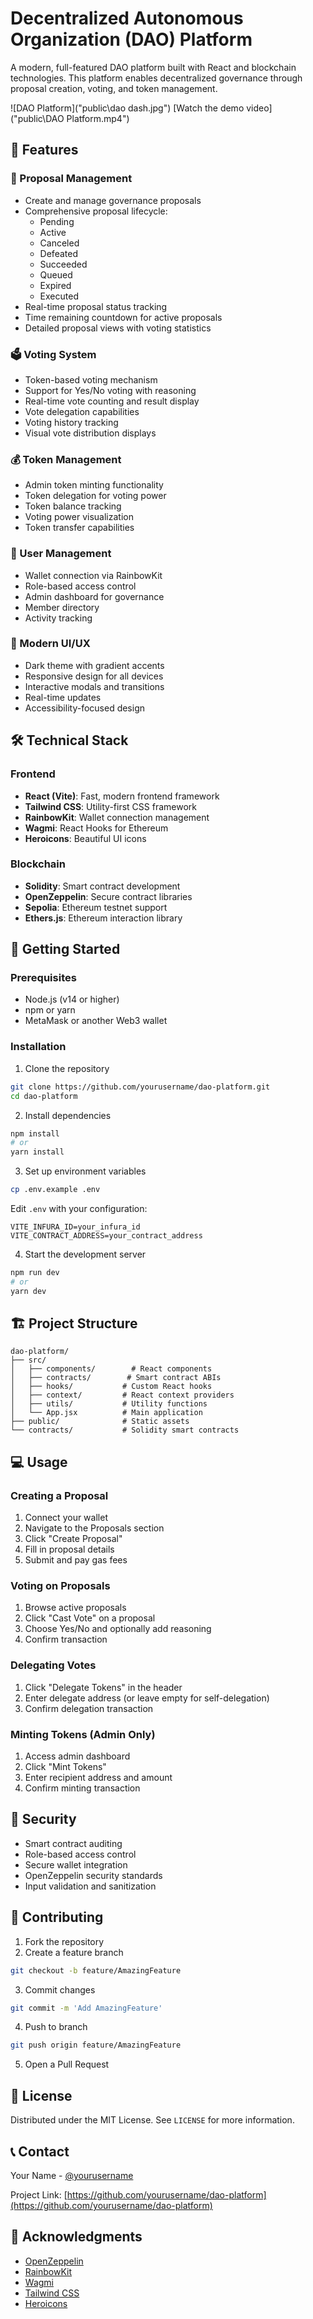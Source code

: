 # Decentralized Autonomous Organization (DAO) Platform

A modern, full-featured DAO platform built with React and blockchain technologies. This platform enables decentralized governance through proposal creation, voting, and token management.

![DAO Platform]("public\dao dash.jpg")
[Watch the demo video]("public\DAO Platform.mp4")


## 🌟 Features

### 💫 Proposal Management
- Create and manage governance proposals
- Comprehensive proposal lifecycle:
  - Pending
  - Active
  - Canceled
  - Defeated
  - Succeeded
  - Queued
  - Expired
  - Executed
- Real-time proposal status tracking
- Time remaining countdown for active proposals
- Detailed proposal views with voting statistics

### 🗳️ Voting System
- Token-based voting mechanism
- Support for Yes/No voting with reasoning
- Real-time vote counting and result display
- Vote delegation capabilities
- Voting history tracking
- Visual vote distribution displays

### 💰 Token Management
- Admin token minting functionality
- Token delegation for voting power
- Token balance tracking
- Voting power visualization
- Token transfer capabilities

### 👥 User Management
- Wallet connection via RainbowKit
- Role-based access control
- Admin dashboard for governance
- Member directory
- Activity tracking

### 🎨 Modern UI/UX
- Dark theme with gradient accents
- Responsive design for all devices
- Interactive modals and transitions
- Real-time updates
- Accessibility-focused design

## 🛠️ Technical Stack

### Frontend
- **React (Vite)**: Fast, modern frontend framework
- **Tailwind CSS**: Utility-first CSS framework
- **RainbowKit**: Wallet connection management
- **Wagmi**: React Hooks for Ethereum
- **Heroicons**: Beautiful UI icons

### Blockchain
- **Solidity**: Smart contract development
- **OpenZeppelin**: Secure contract libraries
- **Sepolia**: Ethereum testnet support
- **Ethers.js**: Ethereum interaction library

## 🚀 Getting Started

### Prerequisites
- Node.js (v14 or higher)
- npm or yarn
- MetaMask or another Web3 wallet

### Installation

1. Clone the repository
```bash
git clone https://github.com/yourusername/dao-platform.git
cd dao-platform
```

2. Install dependencies
```bash
npm install
# or
yarn install
```

3. Set up environment variables
```bash
cp .env.example .env
```
Edit `.env` with your configuration:
```
VITE_INFURA_ID=your_infura_id
VITE_CONTRACT_ADDRESS=your_contract_address
```

4. Start the development server
```bash
npm run dev
# or
yarn dev
```

## 🏗️ Project Structure

```
dao-platform/
├── src/
│   ├── components/        # React components
│   ├── contracts/        # Smart contract ABIs
│   ├── hooks/           # Custom React hooks
│   ├── context/         # React context providers
│   ├── utils/           # Utility functions
│   └── App.jsx          # Main application
├── public/              # Static assets
└── contracts/           # Solidity smart contracts
```

## 💻 Usage

### Creating a Proposal
1. Connect your wallet
2. Navigate to the Proposals section
3. Click "Create Proposal"
4. Fill in proposal details
5. Submit and pay gas fees

### Voting on Proposals
1. Browse active proposals
2. Click "Cast Vote" on a proposal
3. Choose Yes/No and optionally add reasoning
4. Confirm transaction

### Delegating Votes
1. Click "Delegate Tokens" in the header
2. Enter delegate address (or leave empty for self-delegation)
3. Confirm delegation transaction

### Minting Tokens (Admin Only)
1. Access admin dashboard
2. Click "Mint Tokens"
3. Enter recipient address and amount
4. Confirm minting transaction

## 🔐 Security

- Smart contract auditing
- Role-based access control
- Secure wallet integration
- OpenZeppelin security standards
- Input validation and sanitization

## 🤝 Contributing

1. Fork the repository
2. Create a feature branch
```bash
git checkout -b feature/AmazingFeature
```
3. Commit changes
```bash
git commit -m 'Add AmazingFeature'
```
4. Push to branch
```bash
git push origin feature/AmazingFeature
```
5. Open a Pull Request

## 📜 License

Distributed under the MIT License. See `LICENSE` for more information.

## 📞 Contact

Your Name - [@yourusername](https://twitter.com/yourusername)

Project Link: [https://github.com/yourusername/dao-platform](https://github.com/yourusername/dao-platform)

## 🙏 Acknowledgments

- [OpenZeppelin](https://openzeppelin.com/)
- [RainbowKit](https://www.rainbowkit.com/)
- [Wagmi](https://wagmi.sh/)
- [Tailwind CSS](https://tailwindcss.com/)
- [Heroicons](https://heroicons.com/)
